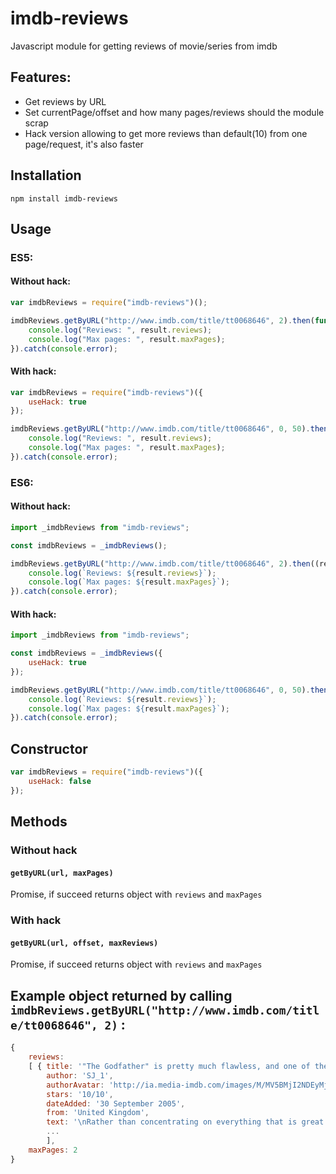 # imdb-reviews

Javascript module for getting reviews of movie/series from imdb

## Features:

 * Get reviews by URL
 * Set currentPage/offset and how many pages/reviews should the module scrap
 * Hack version allowing to get more reviews than default(10) from one page/request, it's also faster

## Installation
```
npm install imdb-reviews
```

## Usage

### ES5:

#### Without hack:

```javascript
var imdbReviews = require("imdb-reviews")();

imdbReviews.getByURL("http://www.imdb.com/title/tt0068646", 2).then(function(result) {
    console.log("Reviews: ", result.reviews);
    console.log("Max pages: ", result.maxPages);
}).catch(console.error);
```

#### With hack:

```javascript
var imdbReviews = require("imdb-reviews")({
    useHack: true
});

imdbReviews.getByURL("http://www.imdb.com/title/tt0068646", 0, 50).then(function(result) {
    console.log("Reviews: ", result.reviews);
    console.log("Max pages: ", result.maxPages);
}).catch(console.error);
```

### ES6:

#### Without hack:

```javascript
import _imdbReviews from "imdb-reviews";

const imdbReviews = _imdbReviews();

imdbReviews.getByURL("http://www.imdb.com/title/tt0068646", 2).then((result) => {
    console.log(`Reviews: ${result.reviews}`);
    console.log(`Max pages: ${result.maxPages}`);
}).catch(console.error);
```

#### With hack:

```javascript
import _imdbReviews from "imdb-reviews";

const imdbReviews = _imdbReviews({
    useHack: true
});

imdbReviews.getByURL("http://www.imdb.com/title/tt0068646", 0, 50).then((result) => {
    console.log(`Reviews: ${result.reviews}`);
    console.log(`Max pages: ${result.maxPages}`);
}).catch(console.error);
```

## Constructor

```javascript
var imdbReviews = require("imdb-reviews")({
    useHack: false
});
```

## Methods

### Without hack

#### `getByURL(url, maxPages)`
Promise, if succeed returns object with `reviews` and `maxPages`

### With hack
#### `getByURL(url, offset, maxReviews)`
Promise, if succeed returns object with `reviews` and `maxPages`

## Example object returned by calling `imdbReviews.getByURL("http://www.imdb.com/title/tt0068646", 2)` :
```javascript
{ 
    reviews: 
    [ { title: '"The Godfather" is pretty much flawless, and one of the greatest films ever made',
        author: 'SJ_1',
        authorAvatar: 'http://ia.media-imdb.com/images/M/MV5BMjI2NDEyMjYyMF5BMl5BanBnXkFtZTcwMzM3MDk0OQ@@._SX40_SY40_SS40_.jpg',
        stars: '10/10',
        dateAdded: '30 September 2005',
        from: 'United Kingdom',
        text: '\nRather than concentrating on everything that is great about The\nGodfather, a much easier way for me to judge its quality is on what is\nbad about it. Almost every film has something that I don\'t like about\nit, but I can honestly say that I wouldn\'t change anything about The\nGodfather. There is nothing weak about it and nothing that stands out\nas bad. That\'s why it gets ten out of ten.This is one of those films that made me wonder why I hadn\'t seen it\nearlier. The acting from everyone involved is great, Marlon Brando\ncomes across perfectly as the head of the family, and James Caan and Al\nPacino are excellent as his sons. The soundtrack by Nino Rota is also\nvery memorable, bringing back memories of the film every time I hear\nit. The plot has to be excellent for it to get ten out of ten, and it\nis, it\'s far from predictable and the film is the definition of a great\nepic.The film is pretty shocking in the way every death occurs almost\ninstantaneously, and as it spans ten years so many different things\nhappen and every minute of it is great entertainment. It\'s a well-made\nand entertaining film that is only the first part of a trilogy, but it\nstands on its own as a wonderful film in its own right. If you haven\'t\nseen it, what are you waiting for? This was one acclaimed film that\ndidn\'t disappoint.\n' },
        ... 
        ],
    maxPages: 2 
}
```